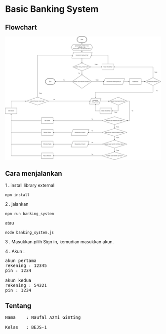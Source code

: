 # Basic Banking System

## Flowchart
<img src="https://raw.githubusercontent.com/BoboiAzumi/f-bee24001186-km7-nag-basicbankingsystem-ch2/refs/heads/main/flowchart/flowchart-webp.webp">

## Cara menjalankan
1 . install library external
```
npm install
```

2 . jalankan
```
npm run banking_system
```
atau
```
node banking_system.js
```

3 . Masukkan pilih Sign in, kemudian masukkan akun.

4 . Akun :
<pre>
akun pertama
rekening : 12345
pin : 1234

akun kedua
rekening : 54321
pin : 1234
</pre>

## Tentang
<pre>
Nama    : Naufal Azmi Ginting

Kelas   : BEJS-1
</pre>